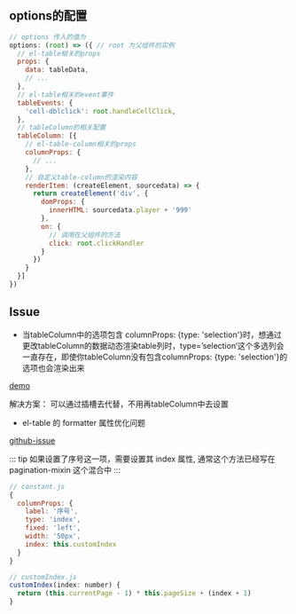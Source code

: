 ## options的配置
```js
// options 传入的值为
options: (root) => ({ // root 为父组件的实例
  // el-table相关的props
  props: {
    data: tableData,
    // ...
  },
  // el-table相关的event事件
  tableEvents: {
    'cell-dblclick': root.handleCellClick,
  },
  // tableColumn的相关配置
  tableColumn: [{
    // el-table-column相关的props
    columnProps: {
      // ...
    },
    // 自定义table-column的渲染内容
    renderItem: (createElement, sourcedata) => {
      return createElement('div', {
        domProps: {
          innerHTML: sourcedata.player + '999'
        },
        on: {
          // 调用在父组件的方法
          click: root.clickHandler
        }
      })
    }
  }]
})
```

## Issue
- 当tableColumn中的选项包含 columnProps: {type: 'selection'}时，想通过更改tableColumn的数据动态渲染table列时，type=’selection‘这个多选列会一直存在，即使你tableColumn没有包含columnProps: {type: 'selection'}的选项也会渲染出来

[demo](https://codepen.io/gogogosir/pen/XWjgXyy)


解决方案： 可以通过<template slot="startColumn"></template>插槽去代替，不用再tableColumn中去设置
- el-table 的 formatter 属性优化问题

[github-issue](https://github.com/ElemeFE/element/issues/20809)

::: tip
 如果设置了序号这一项，需要设置其 index 属性, 通常这个方法已经写在 pagination-mixin 这个混合中
:::
```js
// constant.js
{
  columnProps: {
    label: '序号',
    type: 'index',
    fixed: 'left',
    width: '50px',
    index: this.customIndex
  }
}
```

```js
// customIndex.js
customIndex(index: number) {
  return (this.currentPage - 1) * this.pageSize + (index + 1)
}

```

